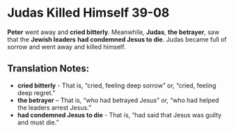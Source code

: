 Judas Killed Himself 39-08
============================


**Peter** went away and **cried bitterly**. Meanwhile, **Judas**, **the
betrayer**, saw that the **Jewish leaders** **had condemned Jesus to
die**. Judas became full of sorrow and went away and killed himself.

Translation Notes:
------------------

-   **cried bitterly** - That is, “cried, feeling deep sorrow” or,
    “cried, feeling deep regret.”
-   **the betrayer** – That is, “who had betrayed Jesus” or,
“who had
    helped the leaders arrest Jesus.”
-   **had condemned Jesus to die** - That is, “had said that Jesus was
    guilty and must die.”

